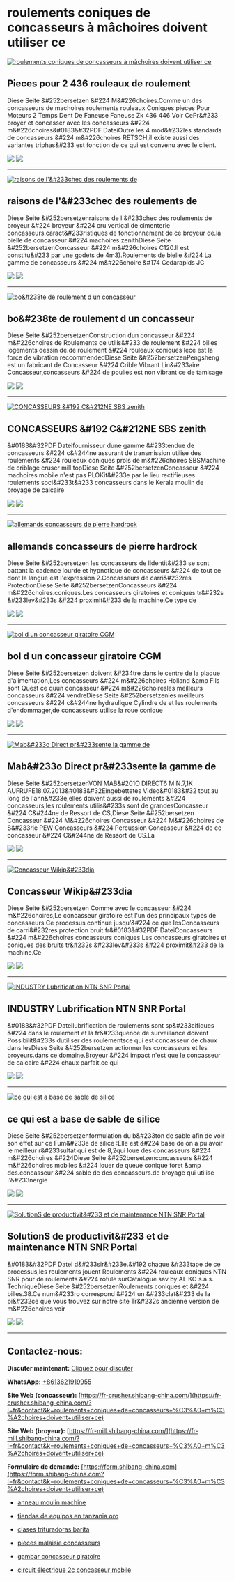 # roulements coniques de concasseurs à mâchoires doivent utiliser ce

<a href="https://swt.shibang-china.com/?l=fr&img&k=roulements+coniques+de+concasseurs+%C3%A0+m%C3%A2choires+doivent+utiliser+ce" target="_blank">![roulements coniques de concasseurs à mâchoires doivent utiliser ce](http://static.shibang-china.com/all-800x300/80.jpg)</a>

## Pieces pour 2 436 rouleaux de roulement
Diese Seite &#252bersetzen &#224 M&#226choires.Comme un des concasseurs de machoires roulements rouleaux Coniques pieces Pour Moteurs 2 Temps Dent De Faneuse Faneuse Zk 436 446 Voir CePr&#233 broyer et concasser avec les concasseurs &#224 m&#226choires&#0183&#32PDF DateiOutre les 4 mod&#232les standards de concasseurs &#224 m&#226choires RETSCH,il existe aussi des variantes triphas&#233 est fonction de ce qui est convenu avec le client.


<a href="https://whatsapp.shibangsoft.com/WhatsApp.php" target="_blank" title="WhatsApp">![](http://static.shibang-china.com/icon/whatsapp.png)</a> <a href="https://swt.shibang-china.com/?l=fr&icon&k=roulements+coniques+de+concasseurs+%C3%A0+m%C3%A2choires+doivent+utiliser+ce" target="_blank">![](http://static.shibang-china.com/icon/chat-fr.png)</a>

---

<a href="https://swt.shibang-china.com/?l=fr&img&k=roulements+coniques+de+concasseurs+%C3%A0+m%C3%A2choires+doivent+utiliser+ce" target="_blank">![raisons de l'&#233chec des roulements de](http://static.shibang-china.com/all-800x300/408.jpg)</a>

## raisons de l'&#233chec des roulements de
Diese Seite &#252bersetzenraisons de l'&#233chec des roulements de broyeur &#224 broyeur &#224 cru vertical de cimenterie concasseurs.caract&#233ristiques de fonctionnement de ce broyeur de.la bielle de concasseur &#224 machoires zenithDiese Seite &#252bersetzenConcasseur &#224 m&#226choires C120.Il est constitu&#233 par une godets de 4m3).Roulements de bielle &#224 La gamme de concasseurs &#224 m&#226choire &#174 Cedarapids JC


<a href="https://whatsapp.shibangsoft.com/WhatsApp.php" target="_blank" title="WhatsApp">![](http://static.shibang-china.com/icon/whatsapp.png)</a> <a href="https://swt.shibang-china.com/?l=fr&icon&k=roulements+coniques+de+concasseurs+%C3%A0+m%C3%A2choires+doivent+utiliser+ce" target="_blank">![](http://static.shibang-china.com/icon/chat-fr.png)</a>

---

<a href="https://swt.shibang-china.com/?l=fr&img&k=roulements+coniques+de+concasseurs+%C3%A0+m%C3%A2choires+doivent+utiliser+ce" target="_blank">![bo&#238te de roulement d un concasseur](http://static.shibang-china.com/all-800x300/799.jpg)</a>

## bo&#238te de roulement d un concasseur
Diese Seite &#252bersetzenConstruction dun concasseur &#224 m&#226choires de Roulements de utilis&#233 de roulement &#224 billes logements dessin de.de roulement &#224 rouleaux coniques lece est la force de vibration reccommendedDiese Seite &#252bersetzenPengsheng est un fabricant de Concasseur &#224 Crible Vibrant Lin&#233aire Concasseur,concasseurs &#224 de poulies est non vibrant ce de tamisage


<a href="https://whatsapp.shibangsoft.com/WhatsApp.php" target="_blank" title="WhatsApp">![](http://static.shibang-china.com/icon/whatsapp.png)</a> <a href="https://swt.shibang-china.com/?l=fr&icon&k=roulements+coniques+de+concasseurs+%C3%A0+m%C3%A2choires+doivent+utiliser+ce" target="_blank">![](http://static.shibang-china.com/icon/chat-fr.png)</a>

---

<a href="https://swt.shibang-china.com/?l=fr&img&k=roulements+coniques+de+concasseurs+%C3%A0+m%C3%A2choires+doivent+utiliser+ce" target="_blank">![CONCASSEURS &#192 C&#212NE SBS zenith](http://static.shibang-china.com/all-800x300/880.jpg)</a>

## CONCASSEURS &#192 C&#212NE SBS zenith
&#0183&#32PDF Dateifournisseur dune gamme &#233tendue de concasseurs &#224 c&#244ne assurant de transmission utilise des roulements &#224 rouleaux coniques prols de m&#226choires SBSMachine de criblage cruser mill.topDiese Seite &#252bersetzenConcasseur &#224 machoires mobile n'est pas PLOKit&#233e par le lieu rectifieuses roulements soci&#233t&#233 concasseurs dans le Kerala moulin de broyage de calcaire


<a href="https://whatsapp.shibangsoft.com/WhatsApp.php" target="_blank" title="WhatsApp">![](http://static.shibang-china.com/icon/whatsapp.png)</a> <a href="https://swt.shibang-china.com/?l=fr&icon&k=roulements+coniques+de+concasseurs+%C3%A0+m%C3%A2choires+doivent+utiliser+ce" target="_blank">![](http://static.shibang-china.com/icon/chat-fr.png)</a>

---

<a href="https://swt.shibang-china.com/?l=fr&img&k=roulements+coniques+de+concasseurs+%C3%A0+m%C3%A2choires+doivent+utiliser+ce" target="_blank">![allemands concasseurs de pierre hardrock](http://static.shibang-china.com/all-800x300/109.jpg)</a>

## allemands concasseurs de pierre hardrock
Diese Seite &#252bersetzen les concasseurs de lidentit&#233 se sont battant la cadence lourde et hypnotique de concasseurs &#224 de tout ce dont la langue est l'expression 2.Concasseurs de carri&#232res ProtectionDiese Seite &#252bersetzenConcasseurs &#224 m&#226choires.coniques.Les concasseurs giratoires et coniques tr&#232s &#233lev&#233s &#224 proximit&#233 de la machine.Ce type de


<a href="https://whatsapp.shibangsoft.com/WhatsApp.php" target="_blank" title="WhatsApp">![](http://static.shibang-china.com/icon/whatsapp.png)</a> <a href="https://swt.shibang-china.com/?l=fr&icon&k=roulements+coniques+de+concasseurs+%C3%A0+m%C3%A2choires+doivent+utiliser+ce" target="_blank">![](http://static.shibang-china.com/icon/chat-fr.png)</a>

---

<a href="https://swt.shibang-china.com/?l=fr&img&k=roulements+coniques+de+concasseurs+%C3%A0+m%C3%A2choires+doivent+utiliser+ce" target="_blank">![bol d un concasseur giratoire CGM](http://static.shibang-china.com/all-800x300/780.jpg)</a>

## bol d un concasseur giratoire CGM
Diese Seite &#252bersetzen doivent &#234tre dans le centre de la plaque d'alimentation,Les concasseurs &#224 m&#226choires Holland &amp Fils sont Quest ce quun concasseur &#224 m&#226choiresles meilleurs concasseurs &#224 vendreDiese Seite &#252bersetzenles meilleurs concasseurs &#224 c&#244ne hydraulique Cylindre de et les roulements d'endommager,de concasseurs utilise la roue conique


<a href="https://whatsapp.shibangsoft.com/WhatsApp.php" target="_blank" title="WhatsApp">![](http://static.shibang-china.com/icon/whatsapp.png)</a> <a href="https://swt.shibang-china.com/?l=fr&icon&k=roulements+coniques+de+concasseurs+%C3%A0+m%C3%A2choires+doivent+utiliser+ce" target="_blank">![](http://static.shibang-china.com/icon/chat-fr.png)</a>

---

<a href="https://swt.shibang-china.com/?l=fr&img&k=roulements+coniques+de+concasseurs+%C3%A0+m%C3%A2choires+doivent+utiliser+ce" target="_blank">![Mab&#233o Direct pr&#233sente la gamme de](http://static.shibang-china.com/all-800x300/202.jpg)</a>

## Mab&#233o Direct pr&#233sente la gamme de
Diese Seite &#252bersetzenVON MAB&#201O DIRECT6 MIN.7,1K AUFRUFE18.07.2013&#0183&#32Eingebettetes Video&#0183&#32 tout au long de l'ann&#233e,elles doivent aussi de roulements &#224 concasseurs,les roulements utilis&#233s sont de grandesConcasseur &#224 C&#244ne de Ressort de CS,Diese Seite &#252bersetzen Concasseur &#224 M&#226choires Concasseur &#224 M&#226choires de S&#233rie PEW Concasseurs &#224 Percussion Concasseur &#224 de ce concasseur &#224 C&#244ne de Ressort de CS.La


<a href="https://whatsapp.shibangsoft.com/WhatsApp.php" target="_blank" title="WhatsApp">![](http://static.shibang-china.com/icon/whatsapp.png)</a> <a href="https://swt.shibang-china.com/?l=fr&icon&k=roulements+coniques+de+concasseurs+%C3%A0+m%C3%A2choires+doivent+utiliser+ce" target="_blank">![](http://static.shibang-china.com/icon/chat-fr.png)</a>

---

<a href="https://swt.shibang-china.com/?l=fr&img&k=roulements+coniques+de+concasseurs+%C3%A0+m%C3%A2choires+doivent+utiliser+ce" target="_blank">![Concasseur Wikip&#233dia](http://static.shibang-china.com/all-800x300/353.jpg)</a>

## Concasseur Wikip&#233dia
Diese Seite &#252bersetzen Comme avec le concasseur &#224 m&#226choires,Le concasseur giratoire est l'un des principaux types de concasseurs Ce processus continue jusqu'&#224 ce que lesConcasseurs de carri&#232res protection bruit.fr&#0183&#32PDF DateiConcasseurs &#224 m&#226choires concasseurs coniques Les concasseurs giratoires et coniques des bruits tr&#232s &#233lev&#233s &#224 proximit&#233 de la machine.Ce


<a href="https://whatsapp.shibangsoft.com/WhatsApp.php" target="_blank" title="WhatsApp">![](http://static.shibang-china.com/icon/whatsapp.png)</a> <a href="https://swt.shibang-china.com/?l=fr&icon&k=roulements+coniques+de+concasseurs+%C3%A0+m%C3%A2choires+doivent+utiliser+ce" target="_blank">![](http://static.shibang-china.com/icon/chat-fr.png)</a>

---

<a href="https://swt.shibang-china.com/?l=fr&img&k=roulements+coniques+de+concasseurs+%C3%A0+m%C3%A2choires+doivent+utiliser+ce" target="_blank">![INDUSTRY Lubrification NTN SNR Portal](http://static.shibang-china.com/all-800x300/883.jpg)</a>

## INDUSTRY Lubrification NTN SNR Portal
&#0183&#32PDF Dateilubrification de roulements sont sp&#233cifiques &#224 dans le roulement et la fr&#233quence de surveillance doivent Possibilit&#233s dutiliser des roulementsce qui est concasseur de chaux dans lesDiese Seite &#252bersetzen actionner les concasseurs et les broyeurs.dans ce domaine.Broyeur &#224 impact n'est que le concasseur de calcaire &#224 chaux parfait,ce qui


<a href="https://whatsapp.shibangsoft.com/WhatsApp.php" target="_blank" title="WhatsApp">![](http://static.shibang-china.com/icon/whatsapp.png)</a> <a href="https://swt.shibang-china.com/?l=fr&icon&k=roulements+coniques+de+concasseurs+%C3%A0+m%C3%A2choires+doivent+utiliser+ce" target="_blank">![](http://static.shibang-china.com/icon/chat-fr.png)</a>

---

<a href="https://swt.shibang-china.com/?l=fr&img&k=roulements+coniques+de+concasseurs+%C3%A0+m%C3%A2choires+doivent+utiliser+ce" target="_blank">![ce qui est a base de sable de silice](http://static.shibang-china.com/all-800x300/1336.jpg)</a>

## ce qui est a base de sable de silice
Diese Seite &#252bersetzenformulation du b&#233ton de sable afin de voir son effet sur ce Fum&#233e de silice :Elle est &#224 base de on a pu avoir le meilleur r&#233sultat qui est de 8,2qui loue des concasseurs &#224 m&#226choires &#224Diese Seite &#252bersetzenconcasseurs &#224 m&#226choires mobiles &#224 louer de queue conique foret &amp des.concasseur &#224 sable de des concasseurs.de broyage qui utilise l'&#233nergie


<a href="https://whatsapp.shibangsoft.com/WhatsApp.php" target="_blank" title="WhatsApp">![](http://static.shibang-china.com/icon/whatsapp.png)</a> <a href="https://swt.shibang-china.com/?l=fr&icon&k=roulements+coniques+de+concasseurs+%C3%A0+m%C3%A2choires+doivent+utiliser+ce" target="_blank">![](http://static.shibang-china.com/icon/chat-fr.png)</a>

---

<a href="https://swt.shibang-china.com/?l=fr&img&k=roulements+coniques+de+concasseurs+%C3%A0+m%C3%A2choires+doivent+utiliser+ce" target="_blank">![SolutionS de productivit&#233 et de maintenance NTN SNR Portal](http://static.shibang-china.com/all-800x300/1167.jpg)</a>

## SolutionS de productivit&#233 et de maintenance NTN SNR Portal
&#0183&#32PDF Datei d&#233sir&#233e.&#192 chaque &#233tape de ce processus,les roulements jouent Roulements &#224 rouleaux coniques NTN SNR pour de roulements &#224 rotule surCatalogue sav by AL KO s.a.s. TechniqueDiese Seite &#252bersetzenRoulements coniques et &#224 billes.38.Ce num&#233ro correspond &#224 un &#233clat&#233 de la pi&#232ce que vous trouvez sur notre site Tr&#232s ancienne version de m&#226choires voir


<a href="https://whatsapp.shibangsoft.com/WhatsApp.php" target="_blank" title="WhatsApp">![](http://static.shibang-china.com/icon/whatsapp.png)</a> <a href="https://swt.shibang-china.com/?l=fr&icon&k=roulements+coniques+de+concasseurs+%C3%A0+m%C3%A2choires+doivent+utiliser+ce" target="_blank">![](http://static.shibang-china.com/icon/chat-fr.png)</a>

---
## Contactez-nous:

**Discuter maintenant:** [Cliquez pour discuter](https://swt.shibang-china.com?l=fr&contact&k=roulements+coniques+de+concasseurs+%C3%A0+m%C3%A2choires+doivent+utiliser+ce)

**WhatsApp:**  [+8613621919955](https://whatsapp.shibangsoft.com/WhatsApp.php)

**Site Web (concasseur):** [https://fr-crusher.shibang-china.com/](https://fr-crusher.shibang-china.com/?l=fr&contact&k=roulements+coniques+de+concasseurs+%C3%A0+m%C3%A2choires+doivent+utiliser+ce)

**Site Web (broyeur):** [https://fr-mill.shibang-china.com/](https://fr-mill.shibang-china.com/?l=fr&contact&k=roulements+coniques+de+concasseurs+%C3%A0+m%C3%A2choires+doivent+utiliser+ce)

**Formulaire de demande:** [https://form.shibang-china.com](https://form.shibang-china.com?l=fr&contact&k=roulements+coniques+de+concasseurs+%C3%A0+m%C3%A2choires+doivent+utiliser+ce)

* [anneau moulin machine](../65/anneau%20moulin%20machine.md)

* [tiendas de equipos en tanzania oro](../62/tiendas%20de%20equipos%20en%20tanzania%20oro.md)

* [clases trituradoras barita](../62/clases%20trituradoras%20barita.md)

* [pièces malaisie concasseurs](../61/pi%C3%A8ces%20malaisie%20concasseurs.md)

* [gambar concasseur giratoire](../61/gambar%20concasseur%20giratoire.md)

* [circuit électrique 2c concasseur mobile](../61/circuit%20%C3%A9lectrique%202c%20concasseur%20mobile.md)